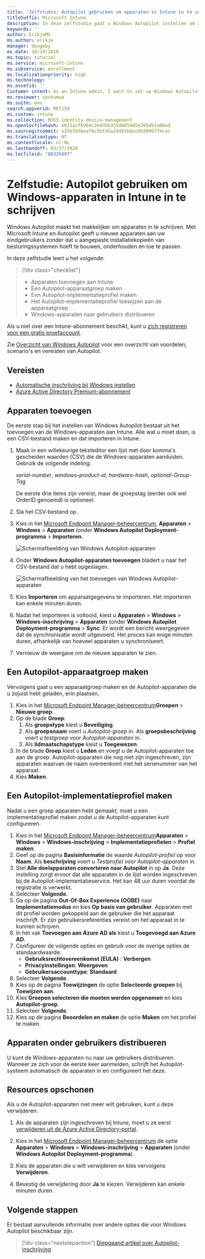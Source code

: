 ```yaml
---
title: 'Zelfstudie: Autopilot gebruiken om apparaten in Intune in te schrijven'
titleSuffix: Microsoft Intune
description: In deze zelfstudie gaat u Windows Autopilot instellen om apparaten in Intune in te schrijven.
keywords: ''
author: ErikjeMS
ms.author: erikje
manager: dougeby
ms.date: 10/19/2018
ms.topic: tutorial
ms.service: microsoft-intune
ms.subservice: enrollment
ms.localizationpriority: high
ms.technology: ''
ms.assetid: ''
Customer intent: As an Intune admin, I want to set up Windows Autopilot so that users can enroll in Intune.
ms.reviewer: spshumwa
ms.suite: ems
search.appverid: MET150
ms.custom: intune
ms.collection: M365-identity-device-management
ms.openlocfilehash: e031acf6964c2e43bb355db85dd5e365db1a08ad
ms.sourcegitcommit: e2567b5beaf6c5bf45a2d493b8ac05d996774cac
ms.translationtype: HT
ms.contentlocale: nl-NL
ms.lasthandoff: 03/27/2020
ms.locfileid: "80326897"
---
```

# <a name="tutorial-use-autopilot-to-enroll-windows-devices-in-intune"></a>Zelfstudie: Autopilot gebruiken om Windows-apparaten in Intune in te schrijven

Windows Autopilot maakt het makkelijker om apparaten in te schrijven. Met Microsoft Intune en Autopilot geeft u nieuwe apparaten aan uw eindgebruikers zonder dat u aangepaste installatiekopieën van besturingssystemen hoeft te bouwen, onderhouden en toe te passen.

In deze zelfstudie leert u het volgende:
> [!div class="checklist"]
> * Apparaten toevoegen aan Intune
> * Een Autopilot-apparaatgroep maken
> * Een Autopilot-implementatieprofiel maken
> * Het Autopilot-implementatieprofiel toewijzen aan de apparaatgroep
> * Windows-apparaten naar gebruikers distribueren

Als u niet over een Intune-abonnement beschikt, kunt u [zich registreren voor een gratis proefaccount](../fundamentals/free-trial-sign-up.md).

Zie [Overzicht van Windows Autopilot](https://docs.microsoft.com/windows/deployment/windows-autopilot/windows-10-autopilot) voor een overzicht van voordelen, scenario's en vereisten van Autopilot.


## <a name="prerequisites"></a>Vereisten
- [Automatische inschrijving bij Windows instellen](quickstart-setup-auto-enrollment.md)
- [Azure Active Directory Premium-abonnement](https://docs.microsoft.com/azure/active-directory/active-directory-get-started-premium) <!--&#40;[trial subscription](https://go.microsoft.com/fwlink/?LinkID=816845)&#41;-->


## <a name="add-devices"></a>Apparaten toevoegen

De eerste stap bij het instellen van Windows Autopilot bestaat uit het toevoegen van de Windows-apparaten aan Intune. Alle wat u moet doen, is een CSV-bestand maken en dat importeren in Intune.

1. Maak in een willekeurige teksteditor een lijst met door komma's gescheiden waarden (CSV) die de Windows-apparaten aanduiden. Gebruik de volgende indeling:
    
    *serial-number*, *windows-product-id*, *hardware-hash*, *optional-Group-Tag*
    
    De eerste drie items zijn vereist, maar de groepstag (eerder ook wel OrderID genoemd) is optioneel.

2. Sla het CSV-bestand op.

3. Kies in het [Microsoft Endpoint Manager-beheercentrum](https://go.microsoft.com/fwlink/?linkid=2109431), **Apparaten** > **Windows** > **Apparaten** (onder **Windows Autopilot Deployment-programma** > **Importeren**.

    ![Schermafbeelding van Windows Autopilot-apparaten](./media/enrollment-autopilot/autopilot-import-device.png)

4. Onder **Windows Autopilot-apparaten toevoegen** bladert u naar het CSV-bestand dat u hebt opgeslagen.

    ![Schermafbeelding van het toevoegen van Windows Autopilot-apparaten](./media/tutorial-use-autopilot-enroll-devices/autopilot-import-device2.png)

5. Kies **Importeren** om apparaatgegevens te importeren. Het importeren kan enkele minuten duren.

4. Nadat het importeren is voltooid, kiest u **Apparaten** > **Windows** > **Windows-inschrijving** > **Apparaten** (onder **Windows Autopilot Deployment-programma** > **Sync**. Er wordt een bericht weergegeven dat de synchronisatie wordt uitgevoerd. Het proces kan enige minuten duren, afhankelijk van hoeveel apparaten u synchroniseert.

5. Vernieuw de weergave om de nieuwe apparaten te zien.

## <a name="create-an-autopilot-device-group"></a>Een Autopilot-apparaatgroep maken

Vervolgens gaat u een apparaatgroep maken en de Autopilot-apparaten die u zojuist hebt geladen, erin plaatsen.

1. Kies in het [Microsoft Endpoint Manager-beheercentrum](https://go.microsoft.com/fwlink/?linkid=2109431)**Groepen** > **Nieuwe groep**.
2. Op de blade **Groep**:
    1. Als **groepstype** kiest u **Beveiliging**.
    2. Als **groepsnaam** voert u *Autopilot-groep* in. Als **groepsbeschrijving** voert u *testgroep voor Autopilot-apparaten* in.
    3. Als **lidmaatschapstype** kiest u **Toegewezen**.
3. In de blade **Groep** kiest u **Leden** en voegt u de Autopilot-apparaten toe aan de groep. Autopilot-apparaten die nog niet zijn ingeschreven, zijn apparaten waarvan de naam overeenkomt met het serienummer van het apparaat.
4. Kies **Maken**.  

## <a name="create-an-autopilot-deployment-profile"></a>Een Autopilot-implementatieprofiel maken

Nadat u een groep apparaten hebt gemaakt, moet u een implementatieprofiel maken zodat u de Autopilot-apparaten kunt configureren.

1. Kies in het [Microsoft Endpoint Manager-beheercentrum](https://go.microsoft.com/fwlink/?linkid=2109431)**Apparaten** > **Windows** > **Windows-inschrijving** > **Implementatieprofielen** > **Profiel maken**.
2. Geef op de pagina **Basisinformatie** de waarde *Autopilot-profiel* op voor **Naam**. Als **beschrijving** voert u *Testprofiel voor Autopilot-apparaten* in.
3. Stel **Alle doelapparaten converteren naar Autopilot** in op **Ja**. Deze instelling zorgt ervoor dat alle apparaten in de lijst worden ingeschreven bij de Autopilot-implementatieservice. Het kan 48 uur duren voordat de registratie is verwerkt.
4. Selecteer **Volgende**.
5. Ga op de pagina **Out-Of-Box Experience (OOBE)** naar **Implementatiemodus** en kies **Op basis van gebruiker**. Apparaten met dit profiel worden gekoppeld aan de gebruiker die het apparaat inschrijft. Er zijn gebruikersreferenties vereist om het apparaat in te kunnen schrijven.
6. In het vak **Toevoegen aan Azure AD als** kiest u **Toegevoegd aan Azure AD**.
7. Configureer de volgende opties en gebruik voor de overige opties de standaardwaarde:
    - **Gebruiksrechtovereenkomst (EULA)** : **Verbergen**
    - **Privacyinstellingen**: **Weergeven**
    - **Gebruikersaccounttype**: **Standaard**
8. Selecteer **Volgende**.
9. Kies op de pagina **Toewijzingen** de optie **Selecteerde groepen** bij **Toewijzen aan**.
10. Kies **Groepen selecteren die moeten worden opgenomen** en kies **Autopilot-groep**.
11. Selecteer **Volgende**.
12. Kies op de pagina **Beoordelen en maken** de optie **Maken** om het profiel te maken.

## <a name="distribute-devices-to-users"></a>Apparaten onder gebruikers distribueren

U kunt de Windows-apparaten nu naar uw gebruikers distribueren. Wanneer ze zich voor de eerste keer aanmelden, schrijft het Autopilot-systeem automatisch de apparaten in en configureert het deze. 

## <a name="clean-up-resources"></a>Resources opschonen

Als u de Autopilot-apparaten niet meer wilt gebruiken, kunt u deze verwijderen.

1. Als de apparaten zijn ingeschreven bij Intune, moet u ze eerst [verwijderen uit de Azure Active Directory-portal](../remote-actions/devices-wipe.md#delete-devices-from-the-azure-active-directory-portal).

2. Kies in het [Microsoft Endpoint Manager-beheercentrum](https://go.microsoft.com/fwlink/?linkid=2109431) de optie **Apparaten** > **Windows** > **Windows-inschrijving** > **Apparaten** (onder **Windows Autopilot Deployment-programma**).

3. Kies de apparaten die u wilt verwijderen en kies vervolgens **Verwijderen**.

4. Bevestig de verwijdering door **Ja**  te kiezen. Verwijderen kan enkele minuten duren.

## <a name="next-steps"></a>Volgende stappen

Er bestaat aanvullende informatie over andere opties die voor Windows Autopilot beschikbaar zijn.

> [!div class="nextstepaction"]
> [Diepgaand artikel over Autopilot-inschrijving](enrollment-autopilot.md)


